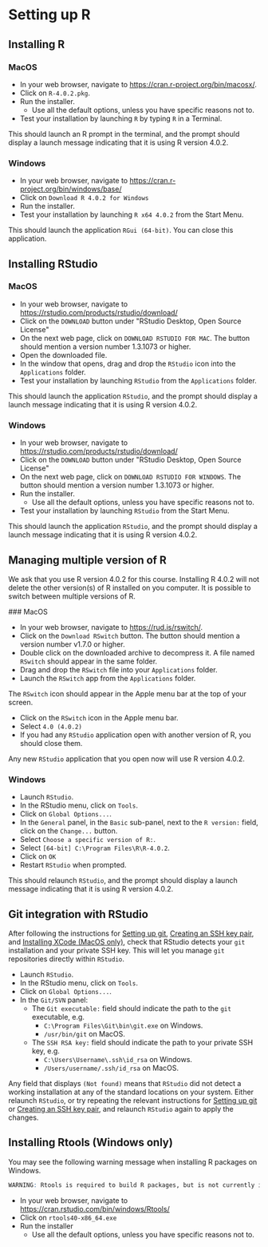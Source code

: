 # Setting up R

## Installing R

### MacOS

- In your web browser, navigate to <https://cran.r-project.org/bin/macosx/>.
- Click on `R-4.0.2.pkg`.
- Run the installer.
  + Use all the default options, unless you have specific reasons not to.
- Test your installation by launching `R` by typing `R` in a Terminal.

This should launch an R prompt in the terminal, and the prompt should display a launch message indicating that it is using R version 4.0.2.

### Windows

- In your web browser, navigate to <https://cran.r-project.org/bin/windows/base/>
- Click on `Download R 4.0.2 for Windows`
- Run the installer.
- Test your installation by launching `R x64 4.0.2` from the Start Menu.

This should launch the application `RGui (64-bit)`.
You can close this application.

## Installing RStudio

### MacOS

- In your web browser, navigate to <https://rstudio.com/products/rstudio/download/>
- Click on the `DOWNLOAD` button under "RStudio Desktop, Open Source License"
- On the next web page, click on `DOWNLOAD RSTUDIO FOR MAC`.
  The button should mention a version number 1.3.1073 or higher.
- Open the downloaded file.
- In the window that opens, drag and drop the `RStudio` icon into the `Applications` folder.
- Test your installation by launching `RStudio` from the `Applications` folder.

This should launch the application `RStudio`, and the prompt should display a launch message indicating that it is using R version 4.0.2.

### Windows

- In your web browser, navigate to <https://rstudio.com/products/rstudio/download/>
- Click on the `DOWNLOAD` button under "RStudio Desktop, Open Source License"
- On the next web page, click on `DOWNLOAD RSTUDIO FOR WINDOWS`.
  The button should mention a version number 1.3.1073 or higher.
- Run the installer.
  + Use all the default options, unless you have specific reasons not to.
- Test your installation by launching `RStudio` from the Start Menu.

This should launch the application `RStudio`, and the prompt should display a launch message indicating that it is using R version 4.0.2.

## Managing multiple version of R

We ask that you use R version 4.0.2 for this course.
Installing R 4.0.2 will not delete the other version(s) of R installed on you computer.
It is possible to switch between multiple versions of R.

### MacOS

- In your web browser, navigate to <https://rud.is/rswitch/>.
- Click on the `Download RSwitch` button.
  The button should mention a version number v1.7.0 or higher.
- Double click on the downloaded archive to decompress it.
  A file named `RSwitch` should appear in the same folder.
- Drag and drop the `RSwitch` file into your `Applications` folder.
- Launch the `RSwitch` app from the `Applications` folder.

The `RSwitch` icon should appear in the Apple menu bar at the top of your screen.

- Click on the `RSwitch` icon in the Apple menu bar.
- Select `4.0 (4.0.2)`
- If you had any `RStudio` application open with another version of R, you should close them.

Any new `RStudio` application that you open now will use R version 4.0.2.

### Windows

- Launch `RStudio`.
- In the RStudio menu, click on `Tools`.
- Click on `Global Options...`.
- In the `General` panel, in the `Basic` sub-panel, next to the `R version:` field, click on the `Change...` button.
- Select `Choose a specific version of R:`.
- Select `[64-bit] C:\Program Files\R\R-4.0.2`.
- Click on `OK`
- Restart `RStudio` when prompted.

This should relaunch `RStudio`, and the prompt should display a launch message indicating that it is using R version 4.0.2.

## Git integration with RStudio

After following the instructions for [Setting up git](git_setup.md), [Creating an SSH key pair](create_ssh_keypair.md), and [Installing XCode (MacOS only)](xcode_setup.md), check that RStudio detects your `git` installation and your private SSH key.
This will let you manage `git` repositories directly within `RStudio`.

- Launch `RStudio`.
- In the RStudio menu, click on `Tools`.
- Click on `Global Options...`.
- In the `Git/SVN` panel:
  + The `Git executable:` field should indicate the path to the `git` executable, e.g.
    * `C:\Program Files\Git\bin\git.exe` on Windows.
    * `/usr/bin/git` on MacOS.
  + The `SSH RSA key:` field should indicate the path to your private SSH key, e.g.
    * `C:\Users\Username\.ssh\id_rsa` on Windows.
    * `/Users/username/.ssh/id_rsa` on MacOS.

Any field that displays `(Not found)` means that `RStudio` did not detect a working installation at any of the standard locations on your system.
Either relaunch `RStudio`, or try repeating the relevant instructions for [Setting up git](git_setup.md) or [Creating an SSH key pair](create_ssh_keypair.md), and relaunch `RStudio` again to apply the changes.

## Installing Rtools (Windows only)

You may see the following warning message when installing R packages on Windows.

```r
WARNING: Rtools is required to build R packages, but is not currently installed.
```

- In your web browser, navigate to <https://cran.rstudio.com/bin/windows/Rtools/>
- Click on `rtools40-x86_64.exe`
- Run the installer
  + Use all the default options, unless you have specific reasons not to.
